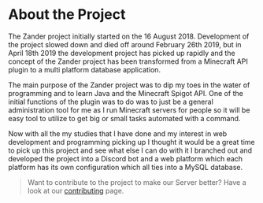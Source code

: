 # About the Project

The Zander project initially started on the 16 August 2018. Development of the project slowed down and died off around February 26th 2019, but in April 18th 2019 the development project has picked up rapidly and the concept of the Zander project has been transformed from a Minecraft API plugin to a multi platform database application.

The main purpose of the Zander project was to dip my toes in the water of programming and to learn Java and the Minecraft Spigot API.
One of the initial functions of the plugin was to do was to just be a general administration tool for me as I run Minecraft servers for people so it will be easy tool to utilize to get big or small tasks automated with a command.

Now with all the my studies that I have done and my interest in web development and programming picking up I thought it would be a great time to pick up this project and see what else I can do with it I branched out and developed the project into a Discord bot and a web platform which each platform has its own configuration which all ties into a MySQL database.

> Want to contribute to the project to make our Server better? Have a look at our [contributing](../contributing.md) page.
